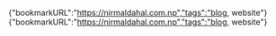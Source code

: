 

{"bookmarkURL":"https://nirmaldahal.com.np","tags":"blog, website"}
{"bookmarkURL":"https://nirmaldahal.com.np","tags":"blog, website"}